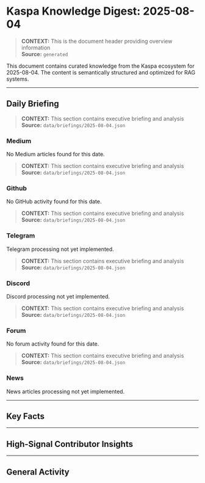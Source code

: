 # Kaspa Knowledge Digest: 2025-08-04

> **CONTEXT:** This is the document header providing overview information  
> **Source:** `generated`

This document contains curated knowledge from the Kaspa ecosystem
for 2025-08-04. The content is semantically structured and optimized
for RAG systems.

---

## Daily Briefing

> **CONTEXT:** This section contains executive briefing and analysis  
> **Source:** `data/briefings/2025-08-04.json`

### Medium

No Medium articles found for this date.

> **CONTEXT:** This section contains executive briefing and analysis  
> **Source:** `data/briefings/2025-08-04.json`

### Github

No GitHub activity found for this date.

> **CONTEXT:** This section contains executive briefing and analysis  
> **Source:** `data/briefings/2025-08-04.json`

### Telegram

Telegram processing not yet implemented.

> **CONTEXT:** This section contains executive briefing and analysis  
> **Source:** `data/briefings/2025-08-04.json`

### Discord

Discord processing not yet implemented.

> **CONTEXT:** This section contains executive briefing and analysis  
> **Source:** `data/briefings/2025-08-04.json`

### Forum

No forum activity found for this date.

> **CONTEXT:** This section contains executive briefing and analysis  
> **Source:** `data/briefings/2025-08-04.json`

### News

News articles processing not yet implemented.

---

## Key Facts



---

## High-Signal Contributor Insights



---

## General Activity

